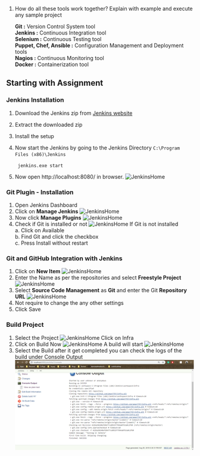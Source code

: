 1. How do all these tools work together?  Explain with example and execute any sample project

    **Git :** Version Control System tool    
    **Jenkins :** Continuous Integration tool  
    **Selenium :** Continuous Testing tool  
    **Puppet, Chef, Ansible :** Configuration Management and Deployment tools   
    **Nagios :** Continuous Monitoring tool  
    **Docker :** Containerization tool

## Starting with Assignment

### Jenkins Installation
1. Download the  Jenkins zip from [Jenkins website](https://jenkins.io/)
2. Extract the downloaded zip
3. Install the setup
4. Now start the Jenkins by going to the Jenkins Directory `C:\Program Files (x86)\Jenkins`
    
        jenkins.exe start
5. Now open http://localhost:8080/ in browser.
![JenkinsHome](\img\InstallationJenkins.PNG)

### Git Plugin - Installation
1. Open Jenkins Dashboard
2. Click on **Manage Jenkins** 
![JenkinsHome](\img\ManageJenkins.PNG)
3. Now click **Manage Plugins**
![JenkinsHome](\img\ManagePlugin.PNG)
4. Check if Git is installed or not
![JenkinsHome](\img\GitPlugin.PNG)
If Git is not installed   
a. Click on Available  
b. Find Git and click the checkbox  
c. Press Install without restart

### Git and GitHub Integration with Jenkins
1. Click on **New Item**
![JenkinsHome](\img\ManageJenkins.PNG)
2. Enter the Name as per the repositories and select **Freestyle Project**
![JenkinsHome](\img\ItemName.PNG)
3. Select **Source Code Management** as **Git** and enter the Git **Repository URL**
![JenkinsHome](\img\GitRepo.PNG)
4. Not require to change the any other settings
5. Click Save

### Build Project
1. Select the Project
![JenkinsHome](\img\SelectProject.PNG)
Click on Infra
2. Click on Build Now
![JenkinsHome](\img\BuildNow.PNG)
A build will start 
![JenkinsHome](\img\BuildStart.PNG)
3. Select the Build after it get completed you can check the logs of the build under Console Output
![JenkinsHome](https://github.com/aman7797/Infra/blob/master/Assignment%201/img/ConsoleOutput.PNG)


